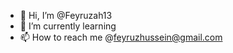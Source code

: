 - 👋 Hi, I’m @Feyruzah13
- 🌱 I’m currently learning
- 📫 How to reach me @feyruzhussein@gmail.com 

<!---
Feyruzah13/Feyruzah13 is a ✨ special ✨ repository because its `README.md` (this file) appears on your GitHub profile.
You can click the Preview link to take a look at your changes.
--->
